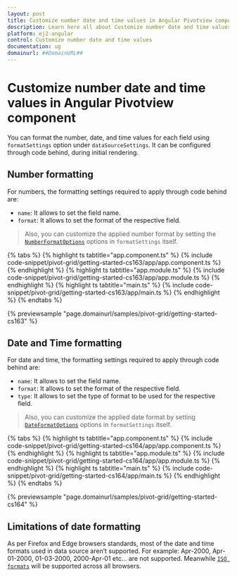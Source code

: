 ```yaml
---
layout: post
title: Customize number date and time values in Angular Pivotview component | Syncfusion
description: Learn here all about Customize number date and time values in Syncfusion Angular Pivotview component of Syncfusion Essential JS 2 and more.
platform: ej2-angular
control: Customize number date and time values 
documentation: ug
domainurl: ##DomainURL##
---
```


# Customize number date and time values in Angular Pivotview component

You can format the number, date, and time values for each field using `formatSettings` option under `dataSourceSettings`. It can be configured through code behind, during initial rendering.

## Number formatting

For numbers, the formatting settings required to apply through code behind are:

* `name`: It allows to set the field name.
* `format`: It allows to set the format of the respective field.

> Also, you can customize the applied number format by setting the [`NumberFormatOptions`](https://ej2.syncfusion.com/angular/documentation/common/globalization/internationalization#manipulating-numbers) options in `formatSettings` itself.

{% tabs %}
{% highlight ts tabtitle="app.component.ts" %}
{% include code-snippet/pivot-grid/getting-started-cs163/app/app.component.ts %}
{% endhighlight %}
{% highlight ts tabtitle="app.module.ts" %}
{% include code-snippet/pivot-grid/getting-started-cs163/app/app.module.ts %}
{% endhighlight %}
{% highlight ts tabtitle="main.ts" %}
{% include code-snippet/pivot-grid/getting-started-cs163/app/main.ts %}
{% endhighlight %}
{% endtabs %}
  
{% previewsample "page.domainurl/samples/pivot-grid/getting-started-cs163" %}

## Date and Time formatting

For date and time, the formatting settings required to apply through code behind are:

* `name`: It allows to set the field name.
* `format`: It allows to set the format of the respective field.
* `type`: It allows to set the type of format to be used for the respective field.

> Also, you can customize the applied date format by setting [`DateFormatOptions`](https://ej2.syncfusion.com/angular/documentation/common/globalization/internationalization#manipulating-datetime) options in `formatSettings` itself.

{% tabs %}
{% highlight ts tabtitle="app.component.ts" %}
{% include code-snippet/pivot-grid/getting-started-cs164/app/app.component.ts %}
{% endhighlight %}
{% highlight ts tabtitle="app.module.ts" %}
{% include code-snippet/pivot-grid/getting-started-cs164/app/app.module.ts %}
{% endhighlight %}
{% highlight ts tabtitle="main.ts" %}
{% include code-snippet/pivot-grid/getting-started-cs164/app/main.ts %}
{% endhighlight %}
{% endtabs %}
  
{% previewsample "page.domainurl/samples/pivot-grid/getting-started-cs164" %}

## Limitations of date formatting

As per Firefox and Edge browsers standards, most of the date and time formats used in data source aren’t supported. For example: Apr-2000, Apr-01-2000, 01-03-2000, 2000-Apr-01 etc... are not supported. Meanwhile [`ISO formats`](http://www.ecma-international.org/ecma-262/5.1/#sec-15.9.1.15) will be supported across all browsers.